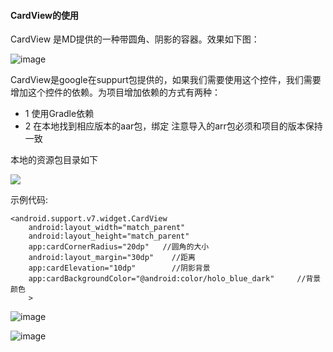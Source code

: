 #### CardView的使用

CardView 是MD提供的一种带圆角、阴影的容器。效果如下图：

![image](http://www.jcodecraeer.com/uploads/20151025/1445743798116099.png)

CardView是google在suppurt包提供的，如果我们需要使用这个控件，我们需要增加这个控件的依赖。为项目增加依赖的方式有两种：

- 1 使用Gradle依赖
- 2 在本地找到相应版本的aar包，绑定  注意导入的arr包必须和项目的版本保持一致

本地的资源包目录如下

![](http://i.imgur.com/9qLH00t.png)



示例代码:

```
<android.support.v7.widget.CardView
    android:layout_width="match_parent"
    android:layout_height="match_parent"
    app:cardCornerRadius="20dp"   //圆角的大小
    android:layout_margin="30dp"    //距离
    app:cardElevation="10dp"		//阴影背景	
    app:cardBackgroundColor="@android:color/holo_blue_dark"		//背景颜色
    >
```

![image](http://www.jcodecraeer.com/uploads/20151025/1445743798116099.png)

![image](http://www.jcodecraeer.com/uploads/20151025/1445743798116099.png)